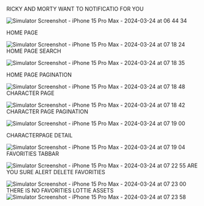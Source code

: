 RICKY AND MORTY WANT TO NOTIFICATIO FOR YOU

![Simulator Screenshot - iPhone 15 Pro Max - 2024-03-24 at 06 44 34](https://github.com/cengizxturkes/rickyandmorty/assets/103938055/dbf06e45-80f6-42b6-9f06-fa85e1dbcecc)


HOME PAGE


![Simulator Screenshot - iPhone 15 Pro Max - 2024-03-24 at 07 18 24](https://github.com/cengizxturkes/rickyandmorty/assets/103938055/ff513372-8e14-49b5-9622-941276f2b910)
HOME PAGE SEARCH


![Simulator Screenshot - iPhone 15 Pro Max - 2024-03-24 at 07 18 35](https://github.com/cengizxturkes/rickyandmorty/assets/103938055/e43efdbf-9d88-41b0-b4cc-39a032628709)


HOME PAGE PAGINATION



![Simulator Screenshot - iPhone 15 Pro Max - 2024-03-24 at 07 18 48](https://github.com/cengizxturkes/rickyandmorty/assets/103938055/b767a262-c9d3-48ee-93ba-0800060e0f26)
CHARACTER PAGE


![Simulator Screenshot - iPhone 15 Pro Max - 2024-03-24 at 07 18 42](https://github.com/cengizxturkes/rickyandmorty/assets/103938055/b3abca42-2a89-49a2-95b3-9d013820c98b)
CHARACTER PAGE PAGINATION



![Simulator Screenshot - iPhone 15 Pro Max - 2024-03-24 at 07 19 00](https://github.com/cengizxturkes/rickyandmorty/assets/103938055/de0d6343-6767-45bd-9adc-307d4cf4511d)

CHARACTERPAGE DETAIL

![Simulator Screenshot - iPhone 15 Pro Max - 2024-03-24 at 07 19 04](https://github.com/cengizxturkes/rickyandmorty/assets/103938055/73640fbf-8dd4-46b6-b6a8-2d4415a4569f)
FAVORITIES TABBAR

![Simulator Screenshot - iPhone 15 Pro Max - 2024-03-24 at 07 22 55](https://github.com/cengizxturkes/rickyandmorty/assets/103938055/abcfb247-c94b-41e2-b3ff-727fdb42cb51)
ARE YOU SURE ALERT DELETE FAVORITIES

![Simulator Screenshot - iPhone 15 Pro Max - 2024-03-24 at 07 23 00](https://github.com/cengizxturkes/rickyandmorty/assets/103938055/75686a21-c184-4d36-ae26-f4cd8fdd42ba)
THERE IS NO FAVORITIES LOTTIE ASSETS
![Simulator Screenshot - iPhone 15 Pro Max - 2024-03-24 at 07 23 58](https://github.com/cengizxturkes/rickyandmorty/assets/103938055/e7ffa68d-4e4c-4aa8-b2a0-c08457c6dd90)

